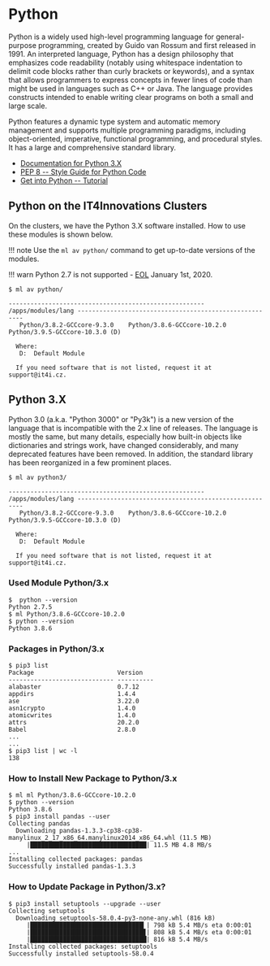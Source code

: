 # Python

Python is a widely used high-level programming language for general-purpose programming, created by Guido van Rossum and first released in 1991. An interpreted language, Python has a design philosophy that emphasizes code readability (notably using whitespace indentation to delimit code blocks rather than curly brackets or keywords), and a syntax that allows programmers to express concepts in fewer lines of code than might be used in languages such as C++ or Java. The language provides constructs intended to enable writing clear programs on both a small and large scale.

Python features a dynamic type system and automatic memory management and supports multiple programming paradigms, including object-oriented, imperative, functional programming, and procedural styles. It has a large and comprehensive standard library.

* [Documentation for Python 3.X][a]
* [PEP 8 -- Style Guide for Python Code][c]
* [Get into Python -- Tutorial][d]

## Python on the IT4Innovations Clusters

On the clusters, we have the Python 3.X software installed. How to use these modules is shown below.

!!! note
    Use the `ml av python/` command to get up-to-date versions of the modules.

!!! warn
    Python 2.7 is not supported - [EOL][b] January 1st, 2020.

```console
$ ml av python/

------------------------------------------------------ /apps/modules/lang -------------------------------------------------------
   Python/3.8.2-GCCcore-9.3.0    Python/3.8.6-GCCcore-10.2.0    Python/3.9.5-GCCcore-10.3.0 (D)

  Where:
   D:  Default Module

  If you need software that is not listed, request it at support@it4i.cz.
```

## Python 3.X

Python 3.0 (a.k.a. "Python 3000" or "Py3k") is a new version of the language that is incompatible with the 2.x line of releases. The language is mostly the same, but many details, especially how built-in objects like dictionaries and strings work, have changed considerably, and many deprecated features have been removed. In addition, the standard library has been reorganized in a few prominent places.

```console
$ ml av python3/

------------------------------------------------------ /apps/modules/lang -------------------------------------------------------
   Python/3.8.2-GCCcore-9.3.0    Python/3.8.6-GCCcore-10.2.0    Python/3.9.5-GCCcore-10.3.0 (D)

  Where:
   D:  Default Module

  If you need software that is not listed, request it at support@it4i.cz.

```

### Used Module Python/3.x

```console
$  python --version
Python 2.7.5
$ ml Python/3.8.6-GCCcore-10.2.0
$ python --version
Python 3.8.6
```

### Packages in Python/3.x

```console
$ pip3 list
Package                       Version
----------------------------- ----------
alabaster                     0.7.12
appdirs                       1.4.4
ase                           3.22.0
asn1crypto                    1.4.0
atomicwrites                  1.4.0
attrs                         20.2.0
Babel                         2.8.0
...
...
$ pip3 list | wc -l
138
```

### How to Install New Package to Python/3.x

```console
$ ml ml Python/3.8.6-GCCcore-10.2.0
$ python --version
Python 3.8.6
$ pip3 install pandas --user
Collecting pandas
  Downloading pandas-1.3.3-cp38-cp38-manylinux_2_17_x86_64.manylinux2014_x86_64.whl (11.5 MB)
     |████████████████████████████████| 11.5 MB 4.8 MB/s
...
Installing collected packages: pandas
Successfully installed pandas-1.3.3
```

### How to Update Package in Python/3.x?

```console
$ pip3 install setuptools --upgrade --user
Collecting setuptools
  Downloading setuptools-58.0.4-py3-none-any.whl (816 kB)
     |███████████████████████████████▎| 798 kB 5.4 MB/s eta 0:00:01
     |███████████████████████████████▊| 808 kB 5.4 MB/s eta 0:00:01
     |████████████████████████████████| 816 kB 5.4 MB/s
Installing collected packages: setuptools
Successfully installed setuptools-58.0.4
```

[a]: https://docs.python.org/3/
[b]: https://www.python.org/doc/sunset-python-2/
[c]: https://www.python.org/dev/peps/pep-0008/
[d]: https://jobtensor.com/Tutorial/Python/en/Introduction
